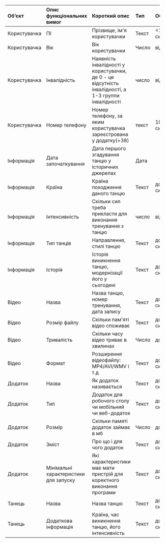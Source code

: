 |Об’єкт | Опис функціональних вимог |  	Короткий опис| Тип| 	Обмеження|
|:-------|:------------|:------------|:-----------|:--------|
|Користувачка | ПІ | Прізвище, ім'я користувачки  | Текст| 	<100 символів|
|Користувачка | Вік |  	Вік користувачки| Число| 	від 5 до 130|
|Користувачка| Інвалідність|  	Наявність інвалідності у користувачки, де 0 - це відсутність інвалідності, а 1-3 группи інвалідності| число | 	від 0 до 3|
|Користувачка | Номер телефону |  Номер телефону, за яким користувачка зареєстрована у додатку(+38)| текст| 	10 символів|
|Інформація |Дата започаткування |  	Дата першого згадування танцю у історичних джерелах | Дата| 	|
|Інформація |Країна |  	Країна походження даного танцю | Текст| 	до 100 символів|
|Інформація |Інтенсивність | Скільки сил треба прикласти для виконання тренування з танцю| число| 	від 1 до 5|
|Інформація |Тип танців |  Направлення, стилі танцю| Текст| 	до 100 символів|
|Інформація |Історія |  Історія виникнення танцю, модернізації його у сьогодені| Текст| 	до 1500 символів|
|Відео |Назва |  	Назва танцю, номер тренування, дата запису| Текст| 	до 100 символів|
|Відео |Розмір файлу |  	Скільки пам'яті відео споживає| Текст| 	до 100 символів|
|Відео |Тривалість |  	Скільки часу відео триває в хвилинах| Число| 	до 120|
|Відео |Формат|  	Розширення відеофайлу: MP4/AVI/WMV і т.д| Текст| 	до 100 символів|
|Додаток |Назва|  Як додаток називається| Текст| 	до 100 символів|
|Додаток |Тип|  	Додаток для робочого столу чи  мобільний чи веб-додаток| Текст| 	до 100 символів|
|Додаток |Розмір|  	Скільки памяті додаток займає в мб | Число| 	до 500|
|Додаток |Зміст|  	Про що і для чого додаток | Текст| 	до 300 символів|
|Додаток |Мінімальні характеристики для запуску|  	Які характеристики має мати пристрій для коректного виконання програми| Текст| 	до 300 символів|
|Танець |Назва|  	Назва танцю| Текст| 	до 100 символів|
|Танець |Додаткова інформація| Країна, час виникнення танцю, його інтенсивність | Текст| 	до 1500 символів|
